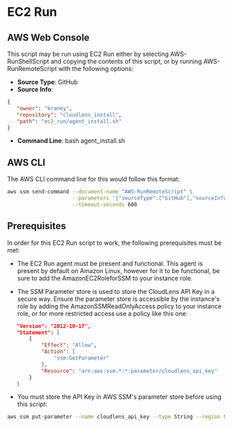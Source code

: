 # EC2 Run

## AWS Web Console
This script may be run using EC2 Run either by selecting AWS-RunShellScript
and copying the contents of this script, or by running AWS-RunRemoteScript
with the following options:

* **Source Type**: GitHub
* **Source Info**: 
```json
{
   "owner": "kraney",
   "repository": "cloudlens_install",
   "path": "ec2_run/agent_install.sh"
}
```
* **Command Line**: bash agent_install.sh


## AWS CLI
The AWS CLI command line for this would follow this format:

```bash
aws ssm send-command --document-name "AWS-RunRemoteScript" \
                     --parameters '{"sourceType":["GitHub"],"sourceInfo":["{ \"owner\": \"kraney\", \"repository\": \"cloudlens_install\", \"path\": \"ec2_run/agent_install.sh\" }"],"executionTimeout":["3600"],"commandLine":["bash agent_install.sh"]}' \
                     --timeout-seconds 600
```


## Prerequisites
In order for this EC2 Run script to work, the following prerequisites must be met:

* The EC2 Run agent must be present and functional. This agent is present by default on Amazon Linux, however for
it to be functional, be sure to add the AmazonEC2RoleforSSM to your instance role.

* The SSM Parameter store is used to store the CloudLens API Key in a secure way. Ensure the parameter store is 
accessible by the instance's role by adding the AmazonSSMReadOnlyAccess policy to your instance role, or for
more restricted access use a policy like this one:
```json
   "Version": "2012-10-17",
   "Statement": [
       {
           "Effect": "Allow",
           "Action": [
               "ssm:GetParameter"
           ],
           "Resource": "arn:aws:ssm:*:*:parameter/cloudlens_api_key"
       }
   ]
```
* You must store the API Key in AWS SSM's parameter store before using this script:
```bash
aws ssm put-parameter --name cloudlens_api_key --type String --region $REGION --value xxxxxxxxyyyyyyyyzzzzzzzz
```
